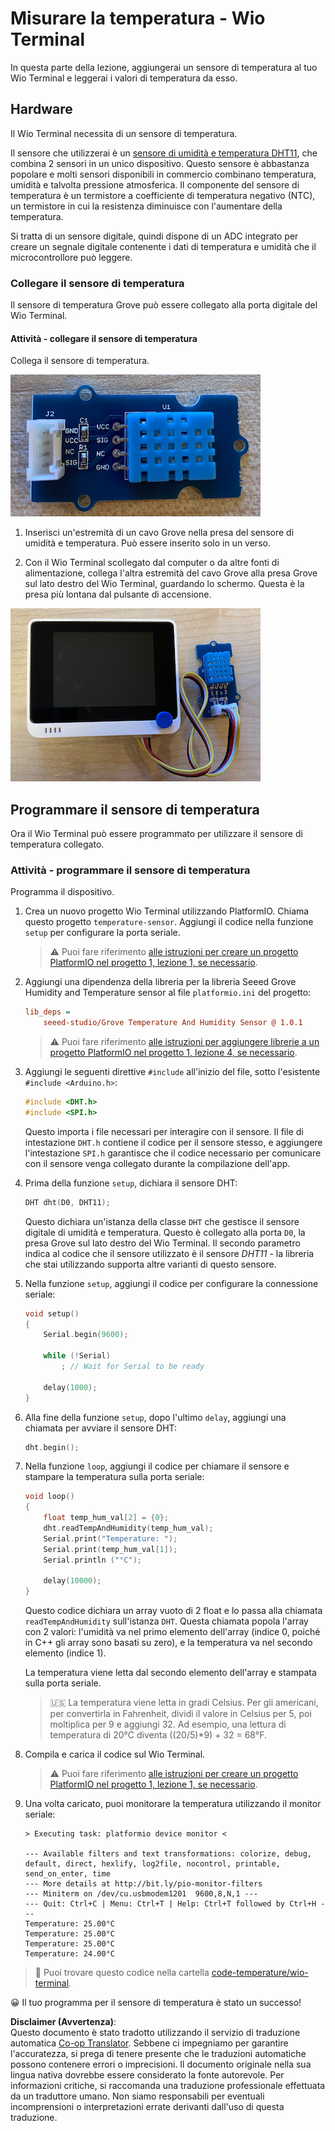 <!--
CO_OP_TRANSLATOR_METADATA:
{
  "original_hash": "59263d094f20b302053888cd236880c3",
  "translation_date": "2025-08-25T16:46:53+00:00",
  "source_file": "2-farm/lessons/1-predict-plant-growth/wio-terminal-temp.md",
  "language_code": "it"
}
-->
# Misurare la temperatura - Wio Terminal

In questa parte della lezione, aggiungerai un sensore di temperatura al tuo Wio Terminal e leggerai i valori di temperatura da esso.

## Hardware

Il Wio Terminal necessita di un sensore di temperatura.

Il sensore che utilizzerai è un [sensore di umidità e temperatura DHT11](https://www.seeedstudio.com/Grove-Temperature-Humidity-Sensor-DHT11.html), che combina 2 sensori in un unico dispositivo. Questo sensore è abbastanza popolare e molti sensori disponibili in commercio combinano temperatura, umidità e talvolta pressione atmosferica. Il componente del sensore di temperatura è un termistore a coefficiente di temperatura negativo (NTC), un termistore in cui la resistenza diminuisce con l'aumentare della temperatura.

Si tratta di un sensore digitale, quindi dispone di un ADC integrato per creare un segnale digitale contenente i dati di temperatura e umidità che il microcontrollore può leggere.

### Collegare il sensore di temperatura

Il sensore di temperatura Grove può essere collegato alla porta digitale del Wio Terminal.

#### Attività - collegare il sensore di temperatura

Collega il sensore di temperatura.

![Un sensore di temperatura Grove](../../../../../translated_images/grove-dht11.07f8eafceee170043efbb53e1d15722bd4e00fbaa9ff74290b57e9f66eb82c17.it.png)

1. Inserisci un'estremità di un cavo Grove nella presa del sensore di umidità e temperatura. Può essere inserito solo in un verso.

1. Con il Wio Terminal scollegato dal computer o da altre fonti di alimentazione, collega l'altra estremità del cavo Grove alla presa Grove sul lato destro del Wio Terminal, guardando lo schermo. Questa è la presa più lontana dal pulsante di accensione.

![Il sensore di temperatura Grove collegato alla presa destra](../../../../../translated_images/wio-temperature-sensor.2934928f38c7f79a68d24879d2c8986c78244696f931e2e33c293f426ecdc0ad.it.png)

## Programmare il sensore di temperatura

Ora il Wio Terminal può essere programmato per utilizzare il sensore di temperatura collegato.

### Attività - programmare il sensore di temperatura

Programma il dispositivo.

1. Crea un nuovo progetto Wio Terminal utilizzando PlatformIO. Chiama questo progetto `temperature-sensor`. Aggiungi il codice nella funzione `setup` per configurare la porta seriale.

    > ⚠️ Puoi fare riferimento [alle istruzioni per creare un progetto PlatformIO nel progetto 1, lezione 1, se necessario](../../../1-getting-started/lessons/1-introduction-to-iot/wio-terminal.md#create-a-platformio-project).

1. Aggiungi una dipendenza della libreria per la libreria Seeed Grove Humidity and Temperature sensor al file `platformio.ini` del progetto:

    ```ini
    lib_deps =
        seeed-studio/Grove Temperature And Humidity Sensor @ 1.0.1
    ```

    > ⚠️ Puoi fare riferimento [alle istruzioni per aggiungere librerie a un progetto PlatformIO nel progetto 1, lezione 4, se necessario](../../../1-getting-started/lessons/4-connect-internet/wio-terminal-mqtt.md#install-the-wifi-and-mqtt-arduino-libraries).

1. Aggiungi le seguenti direttive `#include` all'inizio del file, sotto l'esistente `#include <Arduino.h>`:

    ```cpp
    #include <DHT.h>
    #include <SPI.h>
    ```

    Questo importa i file necessari per interagire con il sensore. Il file di intestazione `DHT.h` contiene il codice per il sensore stesso, e aggiungere l'intestazione `SPI.h` garantisce che il codice necessario per comunicare con il sensore venga collegato durante la compilazione dell'app.

1. Prima della funzione `setup`, dichiara il sensore DHT:

    ```cpp
    DHT dht(D0, DHT11);
    ```

    Questo dichiara un'istanza della classe `DHT` che gestisce il sensore digitale di umidità e temperatura. Questo è collegato alla porta `D0`, la presa Grove sul lato destro del Wio Terminal. Il secondo parametro indica al codice che il sensore utilizzato è il sensore *DHT11* - la libreria che stai utilizzando supporta altre varianti di questo sensore.

1. Nella funzione `setup`, aggiungi il codice per configurare la connessione seriale:

    ```cpp
    void setup()
    {
        Serial.begin(9600);
    
        while (!Serial)
            ; // Wait for Serial to be ready
    
        delay(1000);
    }
    ```

1. Alla fine della funzione `setup`, dopo l'ultimo `delay`, aggiungi una chiamata per avviare il sensore DHT:

    ```cpp
    dht.begin();
    ```

1. Nella funzione `loop`, aggiungi il codice per chiamare il sensore e stampare la temperatura sulla porta seriale:

    ```cpp
    void loop()
    {
        float temp_hum_val[2] = {0};
        dht.readTempAndHumidity(temp_hum_val);
        Serial.print("Temperature: ");
        Serial.print(temp_hum_val[1]);
        Serial.println ("°C");
    
        delay(10000);
    }
    ```

    Questo codice dichiara un array vuoto di 2 float e lo passa alla chiamata `readTempAndHumidity` sull'istanza `DHT`. Questa chiamata popola l'array con 2 valori: l'umidità va nel primo elemento dell'array (indice 0, poiché in C++ gli array sono basati su zero), e la temperatura va nel secondo elemento (indice 1).

    La temperatura viene letta dal secondo elemento dell'array e stampata sulla porta seriale.

    > 🇺🇸 La temperatura viene letta in gradi Celsius. Per gli americani, per convertirla in Fahrenheit, dividi il valore in Celsius per 5, poi moltiplica per 9 e aggiungi 32. Ad esempio, una lettura di temperatura di 20°C diventa ((20/5)*9) + 32 = 68°F.

1. Compila e carica il codice sul Wio Terminal.

    > ⚠️ Puoi fare riferimento [alle istruzioni per creare un progetto PlatformIO nel progetto 1, lezione 1, se necessario](../../../1-getting-started/lessons/1-introduction-to-iot/wio-terminal.md#write-the-hello-world-app).

1. Una volta caricato, puoi monitorare la temperatura utilizzando il monitor seriale:

    ```output
    > Executing task: platformio device monitor <
    
    --- Available filters and text transformations: colorize, debug, default, direct, hexlify, log2file, nocontrol, printable, send_on_enter, time
    --- More details at http://bit.ly/pio-monitor-filters
    --- Miniterm on /dev/cu.usbmodem1201  9600,8,N,1 ---
    --- Quit: Ctrl+C | Menu: Ctrl+T | Help: Ctrl+T followed by Ctrl+H ---
    Temperature: 25.00°C
    Temperature: 25.00°C
    Temperature: 25.00°C
    Temperature: 24.00°C
    ```

> 💁 Puoi trovare questo codice nella cartella [code-temperature/wio-terminal](../../../../../2-farm/lessons/1-predict-plant-growth/code-temperature/wio-terminal).

😀 Il tuo programma per il sensore di temperatura è stato un successo!

**Disclaimer (Avvertenza)**:  
Questo documento è stato tradotto utilizzando il servizio di traduzione automatica [Co-op Translator](https://github.com/Azure/co-op-translator). Sebbene ci impegniamo per garantire l'accuratezza, si prega di tenere presente che le traduzioni automatiche possono contenere errori o imprecisioni. Il documento originale nella sua lingua nativa dovrebbe essere considerato la fonte autorevole. Per informazioni critiche, si raccomanda una traduzione professionale effettuata da un traduttore umano. Non siamo responsabili per eventuali incomprensioni o interpretazioni errate derivanti dall'uso di questa traduzione.